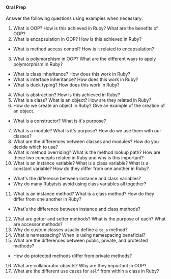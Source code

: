 #### Oral Prep
Answer the following questions using examples when necessary:
1. What is OOP? How is this achieved in Ruby? What are the benefits of OOP?
2. What is encapsulation in OOP? How is this achieved in Ruby?
  - What is method access control? How is it related to encapsulation?
3. What is polymorphism in OOP? What are the different ways to apply polymorphism in Ruby?
  - What is class inheritance? How does this work in Ruby?
  - What is interface inheritance? How does this work in Ruby?
  - What is duck typing? How does this work in Ruby?
4. What is abstraction? How is this achieved in Ruby?
5. What is a class? What is an object? How are they related in Ruby?
6. How do we create an object in Ruby? Give an example of the creation of an object.
  - What is a constructor? What is it's purpose?
7. What is a module? What is it's purpose? How do we use them with our classes?
8. What are the differences between classes and modules? How do you decide which to use?
9. What is method overriding? What is the method lookup path? How are these two concepts related in Ruby and why is this important?
10. What is an instance variable? What is a class variable? What is a constant variable? How do they differ from one another in Ruby?
  - What's the difference between instance and class variables?
  - Why do many Rubyists avoid using class variables all together?
11. What is an instance method? What is a class method? How do they differ from one another in Ruby?
  - What's the difference between instance and class methods?
12. What are getter and setter methods? What is the purpose of each? What are accessor methods?
13. Why do custom classes usually define a `to_s` method?
14. What is namespacing? When is using namespacing beneficial?
15. What are the differences between public, private, and protected methods?
  - How do protected methods differ from private methods?
16. What are collaborator objects? Why are they important in OOP?
17. What are the different use cases for `self` from within a class in Ruby?
